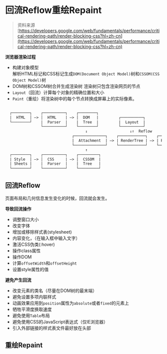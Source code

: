 # 回流Reflow重绘Repaint

> 资料来源[https://developers.google.com/web/fundamentals/performance/critical-rendering-path/render-blocking-css?hl=zh-cn](https://developers.google.com/web/fundamentals/performance/critical-rendering-path/render-blocking-css?hl=zh-cn)


**浏览器渲染过程**
- 构建对象模型    
  解析HTML标记和CSS标记生成``DOM(Document Object Model)``树和``CSSOM(CSS Object Model)``树
- DOM树和CSSOM树合并生成渲染树
  渲染树只包含渲染网页的节点
- ``Layout``（回流）计算每个对象的精确位置和大小
- ``Paint``（重绘）将渲染树中的每个节点转换成屏幕上的实际像素。

```HTML
  
  ┌────────┐    ┌──────────┐    ┌────────┐ 
  |  HTML  │ —> │  HTML    | —> │  DOM   |         ┌──────────┐
  └────────┘    |  Parser  |    |  Tree  |         |  Layout  | 
                └──────────┘    └────────┘         └──────────┘
                                    ↓                   ↓↑  Reflow
                              ┌──────────────┐    ┌────────────┐    ┌───────┐   ┌─────────┐
                              |  Attachment  | —> | RenderTree | —> | Paint | —>| Display |  
                              └──────────────┘    └────────────┘    └───────┘   └─────────┘
                                    ↑
  ┌────────┐    ┌──────────┐    ┌─────────┐
  | Style  │ —> │  CSS     | —> │  CSSOM  |  
  | Sheets |    |  Parser  |    |  Tree   |
  └────────┘    └──────────┘    └─────────┘

```

## 回流Reflow

页面布局和几何信息发生变化的时候，回流就会发生。

**导致回流操作**
- 调整窗口大小
- 改变字体
- 增加或移除样式表(stylesheet)
- 内容变化，（在输入框中输入文字）
- 激活CSS伪类(:hover)
- 操作class属性
- 操作DOM
- 计算``offsetWidth``和``offsetHeight``
- 设置style属性的值
 
**避免产生回流**
- 改变元素的类名（尽量在DOM树的最末端）
- 避免设置多项内联样式
- 动画效果应用到``position``属性为``absolute``或者``fixed``的元素上
- 牺牲平滑度换取速度
- 避免使用``Table``布局
- 避免使用CSS的JavaScript表达式（仅IE浏览器）
- 引入外部链接的样式表文件最好放在头部

## 重绘Repaint
